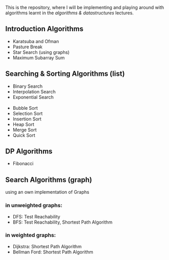 This is the repository, where I will be implementing
and playing around with algorithms learnt in the *algorithms & datastructures* lectures.

## Introduction Algorithms
- Karatsuba and Ofman
- Pasture Break
- Star Search (using graphs)
- Maximum Subarray Sum

## Searching & Sorting Algorithms (list)
- Binary Search
- Interpolation Search
- Exponential Search
<br/><br/>
- Bubble Sort
- Selection Sort
- Insertion Sort
- Heap Sort
- Merge Sort
- Quick Sort

## DP Algorithms
- Fibonacci


## Search Algorithms (graph)
using an own implementation of Graphs
### in unweighted graphs:
- DFS: Test Reachability
- BFS: Test Reachability, Shortest Path Algorithm

### in weighted graphs:
- Dijkstra: Shortest Path Algorithm
- Bellman Ford: Shortest Path Algorithm
